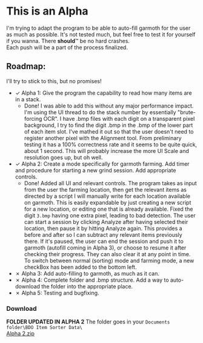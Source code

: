 # This is an Alpha
I'm trying to adapt the program to be able to auto-fill garmoth for the user as much as possible. It's not tested much, but feel free to test it for yourself if you wanna. There **should**™ be no hard crashes.<br />
Each push will be a part of the process finalized.<br />
## Roadmap:
I'll try to stick to this, but no promises!
- ✓ Alpha 1: Give the program the capability to read how many items are in a stack.
  - Done! I was able to add this without any major performance impact. I'm using the UI thread to do the stack number by essentially "brute-forcing OCR". I have .bmp files with each digit on a transparent pixel background, I try to find the digit .bmp in the .bmp of the lower part of each item slot. I've mathed it out so that the user doesn't need to register another pixel with the Alignment tool. From preliminary testing it has a 100% correctness rate and it seems to be quite quick, about 1 second. This will probably increase the more UI Scale and resolution goes up, but oh well.
- ✓ Alpha 2: Create a mode specifically for garmoth farming. Add timer and procedure for starting a new grind session. Add appropriate controls.
  - Done! Added all UI and relevant controls. The program takes as input from the user the farming location, then get the relevant items as directed by a script I will manually write for each location available on garmoth. This is easily expandable by just creating a new script for a new location, or editing one that is already available. Fixed the digit `3.bmp` having one extra pixel, leading to bad detection. The user can start a session by clicking Analyze after having selected their location, then pause it by hitting Analyze again. This provides a before and after so I can subtract any relevant items previously there. If it's paused, the user can end the session and push it to garmoth (autofill coming in Alpha 3), or choose to resume it after checking their progress. They can also clear it at any point in time. To switch between normal (sorting) mode and farming mode, a new checkBox has been added to the bottom left.
- ✗ Alpha 3: Add auto-filling to garmoth, as much as it can.
- ✗ Alpha 4: Complete folder and .bmp structure. Add a way to auto-download the folder into the appropriate place.
- ✗ Alpha 5: Testing and bugfixing.<br />
### Download
**FOLDER UPDATED IN ALPHA 2** The folder goes in your `Documents folder\BDO Item Sorter Data\`<br />
[Alpha 2.zip](https://github.com/ErisLoona/BDO-Item-Sorter/files/12413950/Alpha.2.zip)
